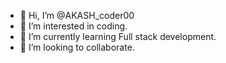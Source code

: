 - 👋 Hi, I’m @AKASH_coder00
- 👀 I’m interested in coding.
- 🌱 I’m currently learning Full stack development.
- 💞️ I’m looking to collaborate.

<!---
AKSHU70186/AKSHU70186 is a ✨ special ✨ repository because its `README.md` (this file) appears on your GitHub profile.
You can click the Preview link to take a look at your changes.
--->
